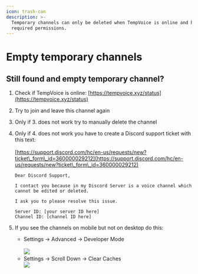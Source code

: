 ```yaml
---
icon: trash-can
description: >-
  Temporary channels can only be deleted when TempVoice is online and has all
  required permissions.
---
```


# Empty temporary channels

## Still found and empty temporary channel? <a href="#still-found-and-empty-temporary-channel" id="still-found-and-empty-temporary-channel"></a>

1. Check if TempVoice is online: [https://tempvoice.xyz/status](https://tempvoice.xyz/status)
2. Try to join and leave this channel again
3. Only if 3. does not work try to manually delete the channel
4.  Only if 4. does not work you have to create a Discord support ticket with this text:\
    \
    [https://support.discord.com/hc/en-us/requests/new?ticket\_form\_id=360000029212](https://support.discord.com/hc/en-us/requests/new?ticket\_form\_id=360000029212)

    ```
    Dear Discord Support,

    I contact you because in my Discord Server is a voice channel which cannot be edited or deleted.

    I ask you to please resolve this issue.

    Server ID: [your server ID here]
    Channel ID: [channel ID here]
    ```
5. If you see the channels on mobile but not on desktop do this:
   * Settings -> Advanced -> Developer Mode\
     \
     ![](<../.gitbook/assets/image (1).avif>)
   * Settings -> Scroll Down -> Clear Caches\
     ![](<../.gitbook/assets/image (2).avif>)

